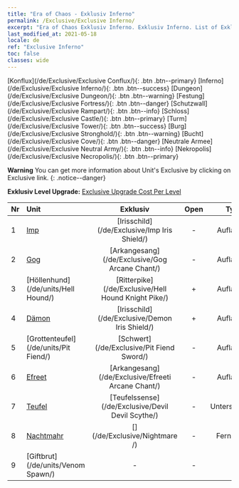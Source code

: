 ```yaml
---
title: "Era of Chaos - Exklusiv Inferno"
permalink: /Exclusive/Exclusive Inferno/
excerpt: "Era of Chaos Exklusiv Inferno. Exklusiv Inferno. List of Exklusiv Inferno in Era of Chaos"
last_modified_at: 2021-05-18
locale: de
ref: "Exclusive Inferno"
toc: false
classes: wide
---
```

 [Konflux](/de/Exclusive/Exclusive Conflux/){: .btn .btn--primary} [Inferno](/de/Exclusive/Exclusive Inferno/){: .btn .btn--success} [Dungeon](/de/Exclusive/Exclusive Dungeon/){: .btn .btn--warning} [Festung](/de/Exclusive/Exclusive Fortress/){: .btn .btn--danger} [Schutzwall](/de/Exclusive/Exclusive Rampart/){: .btn .btn--info} [Schloss](/de/Exclusive/Exclusive Castle/){: .btn .btn--primary} [Turm](/de/Exclusive/Exclusive Tower/){: .btn .btn--success} [Burg](/de/Exclusive/Exclusive Stronghold/){: .btn .btn--warning} [Bucht](/de/Exclusive/Exclusive Cove/){: .btn .btn--danger} [Neutrale Armee](/de/Exclusive/Exclusive Neutral Army/){: .btn .btn--info} [Nekropolis](/de/Exclusive/Exclusive Necropolis/){: .btn .btn--primary} 

**Warning** You can get more information about Unit's Exclusive by clicking on Exclusive link. 
{: .notice--danger}

 **Exklusiv Level Upgrade:** [Exclusive Upgrade Cost Per Level](/Exclusive/ExclusiveUpgradeCostPerLevel/)

  | Nr |         Unit        | Exklusiv | Open  |    Type   |  Item to Rank UP      |  Skin   |
  |:---|:--------------------|:-------------:|:-----:|:---------:|:---------------------:|:-------:|
  | 1  | [Imp](/de/units/Imp/) | [Irisschild](/de/Exclusive/Imp Iris Shield/) | - | Aufladung | [Irisschild-Token](/ItemsDE/con_913/) | - |
  | 2  | [Gog](/de/units/Gog/) | [Arkangesang](/de/Exclusive/Gog Arcane Chant/) | - | Aufladung | [Arkangesang-Token](/ItemsDE/con_915/) | - |
  | 3  | [Höllenhund](/de/units/Hell Hound/) | [Ritterpike](/de/Exclusive/Hell Hound Knight Pike/) | + | Aufladung | [Ritterpike-Token](/ItemsDE/con_916/) | - |
  | 4  | [Dämon](/de/units/Demon/) | [Irisschild](/de/Exclusive/Demon Iris Shield/) | + | Aufladung | [Irisschild-Token](/ItemsDE/con_913/) | - |
  | 5  | [Grottenteufel](/de/units/Pit Fiend/) | [Schwert](/de/Exclusive/Pit Fiend Sword/) | - | Aufladung | [Schwert-Token](/ItemsDE/con_912/) | - |
  | 6  | [Efreet](/de/units/Efreeti/) | [Arkangesang](/de/Exclusive/Efreeti Arcane Chant/) | - | Aufladung | [Arkangesang-Token](/ItemsDE/con_915/) | - |
  | 7  | [Teufel](/de/units/Devil/) | [Teufelssense](/de/Exclusive/Devil Devil Scythe/) | - | Unterstützung | [Teufelssense-Token](/ItemsDE/con_984/) | [Teufelssense-Spezialskin](/ItemsDE/con_652/) |
  | 8  | [Nachtmahr](/de/units/Nightmare/) | [](/de/Exclusive/Nightmare /) | - | Fernkampf | [Nachtmahrauge-Token](/ItemsDE/con_985/) | [Tool_250809](/ItemsDE/con_653/) |
  | 9  | [Giftbrut](/de/units/Venom Spawn/) | - | - | - | none | none |
